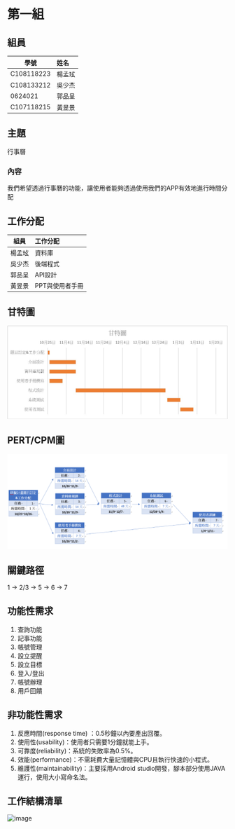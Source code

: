 # 第一組
## 組員
學號           | 姓名   
------------|:-----
C108118223  | 楊孟玹
C108133212  | 吳少杰
0624021     | 郭品呈
C107118215  | 黃昱景
## 主題
行事曆
### 內容
我們希望透過行事曆的功能，讓使用者能夠透過使用我們的APP有效地進行時間分配
## 工作分配
組員           | 工作分配   
------------|:-----
楊孟玹      | 資料庫
吳少杰      | 後端程式
郭品呈      | API設計
黃昱景      |PPT與使用者手冊
## 甘特圖
![甘特圖](https://github.com/emotion0809/group1/blob/main/%E7%B3%BB%E7%B5%B1%E5%88%86%E6%9E%90%E6%9C%9F%E6%9C%AB%E5%B0%88%E9%A1%8C%E7%94%98%E7%89%B9%E5%9C%96.png)
## PERT/CPM圖
![PERT圖](https://github.com/emotion0809/group1/blob/main/%E7%B3%BB%E7%B5%B1%E5%88%86%E6%9E%90%E6%9C%9F%E6%9C%AB%E5%B0%88%E9%A1%8CRERT%E5%9C%96.png)
## 關鍵路徑
1 -> 2/3 -> 5 -> 6 -> 7
## 功能性需求
1. 查詢功能
2. 記事功能
3. 帳號管理
4. 設立提醒
5. 設立目標
6. 登入/登出
7. 帳號辦理
8. 用戶回饋
## 非功能性需求
1. 反應時間(response time) ：0.5秒鐘以內要產出回覆。
2. 使用性(usability)：使用者只需要1分鐘就能上手。
3. 可靠度(reliability)：系統的失敗率為0.5%。
4. 效能(performance)：不需耗費大量記憶體與CPU且執行快速的小程式。
5. 維護性(maintainability)：主要採用Android studio開發，腳本部分使用JAVA運行，使用大小寫命名法。
## 工作結構清單
![image](https://user-images.githubusercontent.com/85775623/138720749-11e10648-35fa-49c8-bce0-1cfc8dfd42dc.png)

